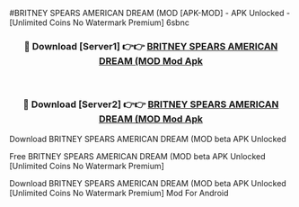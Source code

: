 #BRITNEY SPEARS AMERICAN DREAM (MOD [APK-MOD] - APK Unlocked - [Unlimited Coins No Watermark Premium] 6sbnc



<div align="center">

<h3>🔴 Download [Server1] 👉👉 <a href="https://momento.my/?title=BRITNEY_SPEARS_AMERICAN_DREAM_(MOD">BRITNEY SPEARS AMERICAN DREAM (MOD Mod Apk</a></h3><br>

<h3>🔴 Download [Server2] 👉👉 <a href="https://momento.my/?title=BRITNEY_SPEARS_AMERICAN_DREAM_(MOD">BRITNEY SPEARS AMERICAN DREAM (MOD Mod Apk</a></h3>
</div>



Download BRITNEY SPEARS AMERICAN DREAM (MOD beta APK Unlocked

Free BRITNEY SPEARS AMERICAN DREAM (MOD beta APK Unlocked [Unlimited Coins No Watermark Premium]

Download BRITNEY SPEARS AMERICAN DREAM (MOD beta APK Unlocked [Unlimited Coins No Watermark Premium] Mod For Android
